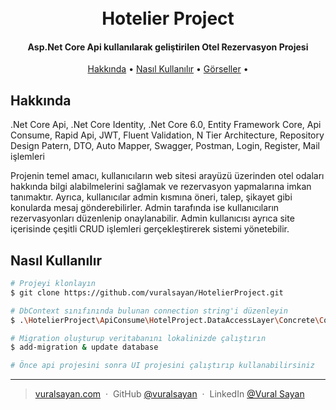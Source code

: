 
<h1 align="center">
  <br>
  Hotelier Project
  <br>
</h1>

<h4 align="center">Asp.Net Core Api kullanılarak geliştirilen Otel Rezervasyon Projesi</h4>

<p align="center">
  <a href="#hakkında">Hakkında</a> •
  <a href="#nasıl-kullanılır">Nasıl Kullanılır</a> •
  <a href="#download">Görseller</a> •
</p>


## Hakkında
.Net Core Api, .Net Core Identity, .Net Core 6.0, Entity Framework Core, Api Consume, Rapid Api, JWT, Fluent Validation, N Tier Architecture, Repository Design Patern, DTO, Auto Mapper, Swagger, Postman, Login, Register, Mail işlemleri

Projenin temel amacı, kullanıcıların web sitesi arayüzü üzerinden otel odaları hakkında bilgi alabilmelerini sağlamak ve rezervasyon yapmalarına imkan tanımaktır. Ayrıca, kullanıcılar admin kısmına öneri, talep, şikayet gibi konularda mesaj gönderebilirler. Admin tarafında ise kullanıcıların rezervasyonları düzenlenip onaylanabilir. Admin kullanıcısı ayrıca site içerisinde çeşitli CRUD işlemleri gerçekleştirerek sistemi yönetebilir.

## Nasıl Kullanılır

```bash
# Projeyi klonlayın
$ git clone https://github.com/vuralsayan/HotelierProject.git

# DbContext sınıfınında bulunan connection string'i düzenleyin
$ .\HotelierProject\ApiConsume\HotelProject.DataAccessLayer\Concrete\Context.cs

# Migration oluşturup veritabanını lokalinizde çalıştırın
$ add-migration & update database

# Önce api projesini sonra UI projesini çalıştırıp kullanabilirsiniz
```

---

> [vuralsayan.com](https://www.vuralsayan.com) &nbsp;&middot;&nbsp;
> GitHub [@vuralsayan](https://github.com/vuralsayan) &nbsp;&middot;&nbsp;
> LinkedIn [@Vural Sayan](https://www.linkedin.com/in/vural-sayan-79326a171/)

